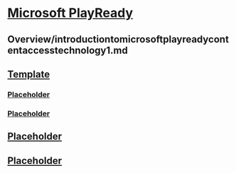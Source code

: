# [Microsoft PlayReady](index.md)

## Overview/introductiontomicrosoftplayreadycontentaccesstechnology1.md

## [Template](template.md)
### [Placeholder](./../..)
### [Placeholder](./../..)
## [Placeholder](./../..)
## [Placeholder](./../..)